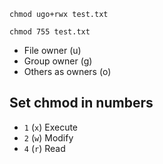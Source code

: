 ```
chmod ugo+rwx test.txt
```

```
chmod 755 test.txt
```

- File owner (u)
- Group owner (g)
- Others as owners (o)

## Set chmod in numbers

- `1` (`x`) Execute
- `2` (`w`) Modify
- `4` (`r`) Read
